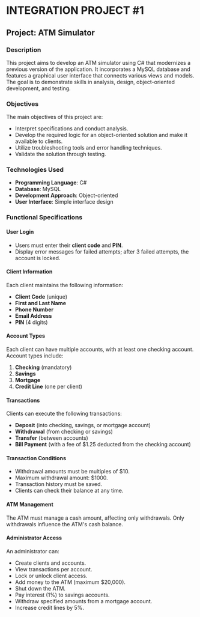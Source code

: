 # INTEGRATION PROJECT #1

## Project: ATM Simulator

### Description

This project aims to develop an ATM simulator using C# that modernizes a previous version of the application. It incorporates a MySQL database and features a graphical user interface that connects various views and models. The goal is to demonstrate skills in analysis, design, object-oriented development, and testing.

### Objectives

The main objectives of this project are:

- Interpret specifications and conduct analysis.
- Develop the required logic for an object-oriented solution and make it available to clients.
- Utilize troubleshooting tools and error handling techniques.
- Validate the solution through testing.

### Technologies Used

- **Programming Language**: C#
- **Database**: MySQL
- **Development Approach**: Object-oriented
- **User Interface**: Simple interface design


### Functional Specifications

#### User Login

- Users must enter their **client code** and **PIN**.
- Display error messages for failed attempts; after 3 failed attempts, the account is locked.

#### Client Information

Each client maintains the following information:

- **Client Code** (unique)
- **First and Last Name**
- **Phone Number**
- **Email Address**
- **PIN** (4 digits)

#### Account Types

Each client can have multiple accounts, with at least one checking account. Account types include:

1. **Checking** (mandatory)
2. **Savings**
3. **Mortgage**
4. **Credit Line** (one per client)

#### Transactions

Clients can execute the following transactions:

- **Deposit** (into checking, savings, or mortgage account)
- **Withdrawal** (from checking or savings)
- **Transfer** (between accounts)
- **Bill Payment** (with a fee of $1.25 deducted from the checking account)

#### Transaction Conditions

- Withdrawal amounts must be multiples of $10.
- Maximum withdrawal amount: $1000.
- Transaction history must be saved.
- Clients can check their balance at any time.

#### ATM Management

The ATM must manage a cash amount, affecting only withdrawals. Only withdrawals influence the ATM's cash balance.

#### Administrator Access

An administrator can:

- Create clients and accounts.
- View transactions per account.
- Lock or unlock client access.
- Add money to the ATM (maximum $20,000).
- Shut down the ATM.
- Pay interest (1%) to savings accounts.
- Withdraw specified amounts from a mortgage account.
- Increase credit lines by 5%.